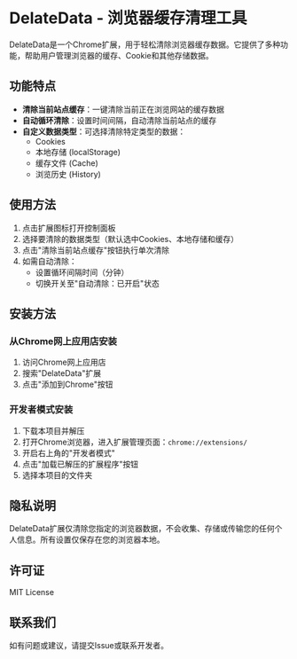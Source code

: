 # DelateData - 浏览器缓存清理工具

DelateData是一个Chrome扩展，用于轻松清除浏览器缓存数据。它提供了多种功能，帮助用户管理浏览器的缓存、Cookie和其他存储数据。

## 功能特点

- **清除当前站点缓存**：一键清除当前正在浏览网站的缓存数据
- **自动循环清除**：设置时间间隔，自动清除当前站点的缓存
- **自定义数据类型**：可选择清除特定类型的数据：
  - Cookies
  - 本地存储 (localStorage)
  - 缓存文件 (Cache)
  - 浏览历史 (History)

## 使用方法

1. 点击扩展图标打开控制面板
2. 选择要清除的数据类型（默认选中Cookies、本地存储和缓存）
3. 点击"清除当前站点缓存"按钮执行单次清除
4. 如需自动清除：
   - 设置循环间隔时间（分钟）
   - 切换开关至"自动清除：已开启"状态

## 安装方法

### 从Chrome网上应用店安装
1. 访问Chrome网上应用店
2. 搜索"DelateData"扩展
3. 点击"添加到Chrome"按钮

### 开发者模式安装
1. 下载本项目并解压
2. 打开Chrome浏览器，进入扩展管理页面：`chrome://extensions/`
3. 开启右上角的"开发者模式"
4. 点击"加载已解压的扩展程序"按钮
5. 选择本项目的文件夹

## 隐私说明

DelateData扩展仅清除您指定的浏览器数据，不会收集、存储或传输您的任何个人信息。所有设置仅保存在您的浏览器本地。

## 许可证

MIT License

## 联系我们

如有问题或建议，请提交Issue或联系开发者。 